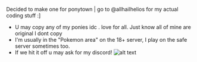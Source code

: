 Decided to make one for ponytown | go to @allhailhelios for my actual coding stuff :]
- U may copy any of my ponies idc . love for all. Just know all of mine are original I dont copy
- I'm usually in the "Pokemon area" on the 18+ server, I play on the safe server sometimes too.
- If we hit it off u may ask for my discord!
![alt text](https://file.garden/Zruzz_C1HzBK0sHv/minun.gif "minun plusle")

<!--
**ladyazul/ladyazul** is a ✨ _special_ ✨ repository because its `README.md` (this file) appears on your GitHub profile.

Here are some ideas to get you started:

- 🔭 I’m currently working on ...
- 🌱 I’m currently learning ...
- 👯 I’m looking to collaborate on ...
- 🤔 I’m looking for help with ...
- 💬 Ask me about ...
- 📫 How to reach me: ...
- 😄 Pronouns: ...
- ⚡ Fun fact: ...
-->
